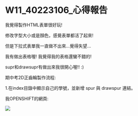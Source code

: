 # W11_40223106_心得報告

我覺得製作HTML表單很好玩!

修改字型大小或是顏色，感覺表單都活了起來!

但是下拉式表單我一直做不出來...覺得失望...

我有做出表格喔!  我覺得我的表格還蠻不錯的!

supr和drawsupr有做出來我很開心喔!!  :)


期中考2D正齒輪製作流程:

1.在index目錄中顯示自己的學號，並新增 spur 與 drawspur 連結。 

我OPENSHIFT的網頁:
[](http://cda0519-40223106.rhcloud.com/)

![](https://copy.com/vgSdSkriexorFByS)